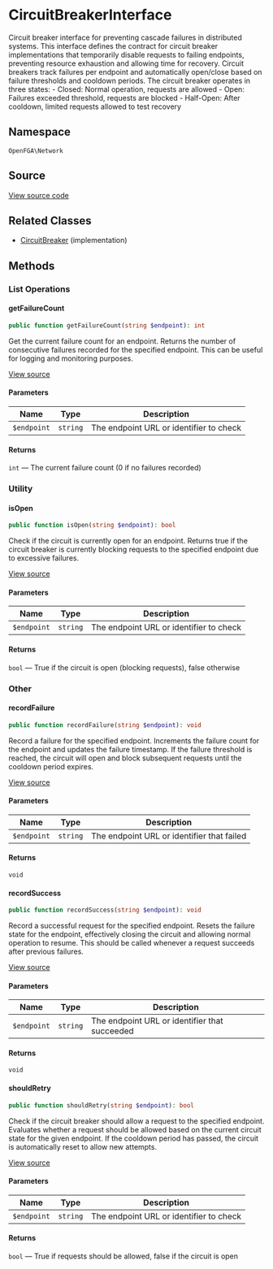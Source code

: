 # CircuitBreakerInterface

Circuit breaker interface for preventing cascade failures in distributed systems. This interface defines the contract for circuit breaker implementations that temporarily disable requests to failing endpoints, preventing resource exhaustion and allowing time for recovery. Circuit breakers track failures per endpoint and automatically open/close based on failure thresholds and cooldown periods. The circuit breaker operates in three states: - Closed: Normal operation, requests are allowed - Open: Failures exceeded threshold, requests are blocked - Half-Open: After cooldown, limited requests allowed to test recovery

## Namespace
`OpenFGA\Network`

## Source
[View source code](https://github.com/evansims/openfga-php/blob/main/src/Network/CircuitBreakerInterface.php)

## Related Classes
* [CircuitBreaker](Network/CircuitBreaker.md) (implementation)

## Methods

### List Operations
#### getFailureCount

```php
public function getFailureCount(string $endpoint): int
```

Get the current failure count for an endpoint. Returns the number of consecutive failures recorded for the specified endpoint. This can be useful for logging and monitoring purposes.

[View source](https://github.com/evansims/openfga-php/blob/main/src/Network/CircuitBreakerInterface.php#L34)

#### Parameters
| Name        | Type     | Description                             |
| ----------- | -------- | --------------------------------------- |
| `$endpoint` | `string` | The endpoint URL or identifier to check |

#### Returns
`int` — The current failure count (0 if no failures recorded)
### Utility
#### isOpen

```php
public function isOpen(string $endpoint): bool
```

Check if the circuit is currently open for an endpoint. Returns true if the circuit breaker is currently blocking requests to the specified endpoint due to excessive failures.

[View source](https://github.com/evansims/openfga-php/blob/main/src/Network/CircuitBreakerInterface.php#L45)

#### Parameters
| Name        | Type     | Description                             |
| ----------- | -------- | --------------------------------------- |
| `$endpoint` | `string` | The endpoint URL or identifier to check |

#### Returns
`bool` — True if the circuit is open (blocking requests), false otherwise
### Other
#### recordFailure

```php
public function recordFailure(string $endpoint): void
```

Record a failure for the specified endpoint. Increments the failure count for the endpoint and updates the failure timestamp. If the failure threshold is reached, the circuit will open and block subsequent requests until the cooldown period expires.

[View source](https://github.com/evansims/openfga-php/blob/main/src/Network/CircuitBreakerInterface.php#L56)

#### Parameters
| Name        | Type     | Description                                |
| ----------- | -------- | ------------------------------------------ |
| `$endpoint` | `string` | The endpoint URL or identifier that failed |

#### Returns
`void`
#### recordSuccess

```php
public function recordSuccess(string $endpoint): void
```

Record a successful request for the specified endpoint. Resets the failure state for the endpoint, effectively closing the circuit and allowing normal operation to resume. This should be called whenever a request succeeds after previous failures.

[View source](https://github.com/evansims/openfga-php/blob/main/src/Network/CircuitBreakerInterface.php#L67)

#### Parameters
| Name        | Type     | Description                                   |
| ----------- | -------- | --------------------------------------------- |
| `$endpoint` | `string` | The endpoint URL or identifier that succeeded |

#### Returns
`void`
#### shouldRetry

```php
public function shouldRetry(string $endpoint): bool
```

Check if the circuit breaker should allow a request to the specified endpoint. Evaluates whether a request should be allowed based on the current circuit state for the given endpoint. If the cooldown period has passed, the circuit is automatically reset to allow new attempts.

[View source](https://github.com/evansims/openfga-php/blob/main/src/Network/CircuitBreakerInterface.php#L79)

#### Parameters
| Name        | Type     | Description                             |
| ----------- | -------- | --------------------------------------- |
| `$endpoint` | `string` | The endpoint URL or identifier to check |

#### Returns
`bool` — True if requests should be allowed, false if the circuit is open
